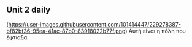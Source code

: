 ## Unit 2 daily
(https://user-images.githubusercontent.com/101414447/229278387-bf82bf36-95ea-41ac-87b0-83918022b77f.png)
Αυτή είναι η πόλη που έφτιαξα.
